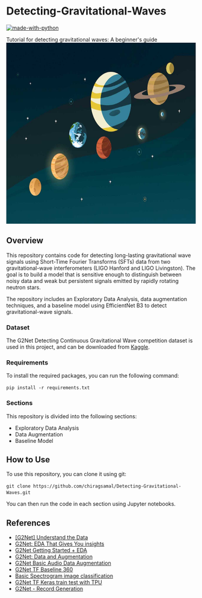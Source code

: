 # Detecting-Gravitational-Waves
[![made-with-python](https://img.shields.io/badge/Made%20with-Python-1f425f.svg)](https://www.python.org/)

Tutorial for detecting gravitational waves: A beginner's guide
<img width="742" height="480" src="https://github.com/chiragsamal/Detecting-Gravitational-Waves/blob/main/images/planets.jpg" />


## Overview

This repository contains code for detecting long-lasting gravitational wave signals using Short-Time Fourier Transforms (SFTs) data from two gravitational-wave interferometers (LIGO Hanford and LIGO Livingston). The goal is to build a model that is sensitive enough to distinguish between noisy data and weak but persistent signals emitted by rapidly rotating neutron stars. 

The repository includes an Exploratory Data Analysis, data augmentation techniques, and a baseline model using EfficientNet B3 to detect gravitational-wave signals.

### Dataset

The G2Net Detecting Continuous Gravitational Wave competition dataset is used in this project, and can be downloaded from [Kaggle](https://www.kaggle.com/competitions/g2net-detecting-continuous-gravitational-waves/data).

### Requirements

To install the required packages, you can run the following command:

`pip install -r requirements.txt`

### Sections

This repository is divided into the following sections:

- Exploratory Data Analysis
- Data Augmentation
- Baseline Model

## How to Use

To use this repository, you can clone it using git:

`git clone https://github.com/chiragsamal/Detecting-Gravitational-Waves.git`


You can then run the code in each section using Jupyter notebooks.

## References
 - [[G2Net] Understand the Data](https://www.kaggle.com/code/siddhantsingh1/g2net-understand-the-data)
 - [G2Net: EDA That Gives You insights](https://www.kaggle.com/code/siddhantsingh1/g2net-eda-that-gives-you-insights)
 - [G2Net Getting Started + EDA ](https://www.kaggle.com/code/edwardcrookenden/g2net-getting-started-eda)
 - [G2Net: Data and Augmentation](https://www.kaggle.com/code/maharshipandya/g2net-data-and-augmentation)
 - [G2Net Basic Audio Data Augmentation](https://www.kaggle.com/code/myso1987/g2net-basic-audio-data-augmentation)
 - [G2Net TF Baseline 360](https://www.kaggle.com/code/crischir/g2net-tf-baseline-360)
 - [Basic Spectrogram image classification](https://www.kaggle.com/code/junkoda/basic-spectrogram-image-classification)
 - [G2Net TF Keras train test with TPU](https://www.kaggle.com/code/itsuki9180/g2net-tf-keras-train-test-with-tpu)
 - [G2Net - Record Generation](https://www.kaggle.com/code/morodertobias/g2net-record-generation)
 


